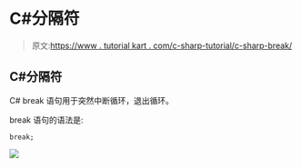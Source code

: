 # C#分隔符

> 原文:[https://www . tutorial kart . com/c-sharp-tutorial/c-sharp-break/](https://www.tutorialkart.com/c-sharp-tutorial/c-sharp-break/)

## C#分隔符

C# break 语句用于突然中断循环，退出循环。

break 语句的语法是:

```
break;
```

[![](../Images/925da31b32d6bc3827932f6c8afb11bb.png)](https://www.tutorialkart.com/)